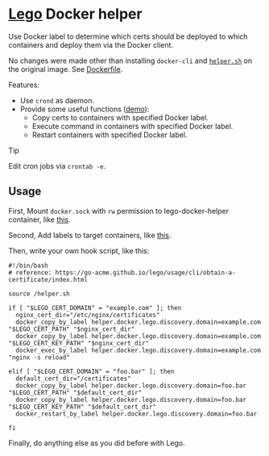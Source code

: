 # [Lego](https://github.com/go-acme/lego) Docker helper

Use Docker label to determine which certs should be deployed to which containers and deploy them via the Docker client.

No changes were made other than installing `docker-cli` and [`helper.sh`](https://github.com/rea1shane/lego-docker-helper/blob/main/helper.sh) on the original image. See [Dockerfile](https://github.com/rea1shane/lego-docker-helper/blob/main/Dockerfile).

Features:

- Use `crond` as daemon.
- Provide some useful functions ([demo](https://github.com/rea1shane/lego-docker-helper/tree/main/demo)):
  - Copy certs to containers with specified Docker label.
  - Execute command in containers with specified Docker label.
  - Restart containers with specified Docker label.

> [!TIP]
>
> Edit cron jobs via `crontab -e`.

## Usage

First, Mount `docker.sock` with `rw` permission to lego-docker-helper container, like [this](https://github.com/rea1shane/lego-docker-helper/blob/main/demo/docker-compose.yaml#L6).

Second, Add labels to target containers, like [this](https://github.com/rea1shane/lego-docker-helper/blob/main/demo/docker-compose.yaml#L11).

Then, write your own hook script, like this:

```shell
#!/bin/bash
# reference: https://go-acme.github.io/lego/usage/cli/obtain-a-certificate/index.html

source /helper.sh

if [ "$LEGO_CERT_DOMAIN" = "example.com" ]; then
  nginx_cert_dir="/etc/nginx/certificates"
  docker_copy_by_label helper.docker.lego.discovery.domain=example.com "$LEGO_CERT_PATH" "$nginx_cert_dir"
  docker_copy_by_label helper.docker.lego.discovery.domain=example.com "$LEGO_CERT_KEY_PATH" "$nginx_cert_dir"
  docker_exec_by_label helper.docker.lego.discovery.domain=example.com "nginx -s reload"

elif [ "$LEGO_CERT_DOMAIN" = "foo.bar" ]; then
  default_cert_dir="/certificates"
  docker_copy_by_label helper.docker.lego.discovery.domain=foo.bar "$LEGO_CERT_PATH" "$default_cert_dir"
  docker_copy_by_label helper.docker.lego.discovery.domain=foo.bar "$LEGO_CERT_KEY_PATH" "$default_cert_dir"
  docker_restart_by_label helper.docker.lego.discovery.domain=foo.bar

fi
```

Finally, do anything else as you did before with Lego.
